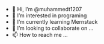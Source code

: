 - 👋 Hi, I’m @muhammedt1207
- 👀 I’m interested in programing
- 🌱 I’m currently learning Mernstack
- 💞️ I’m looking to collaborate on ...
- 📫 How to reach me ...

<!---
muhammedt1207/muhammedt1207 is a ✨ special ✨ repository because its `README.md` (this file) appears on your GitHub profile.
You can click the Preview link to take a look at your changes.
--->
